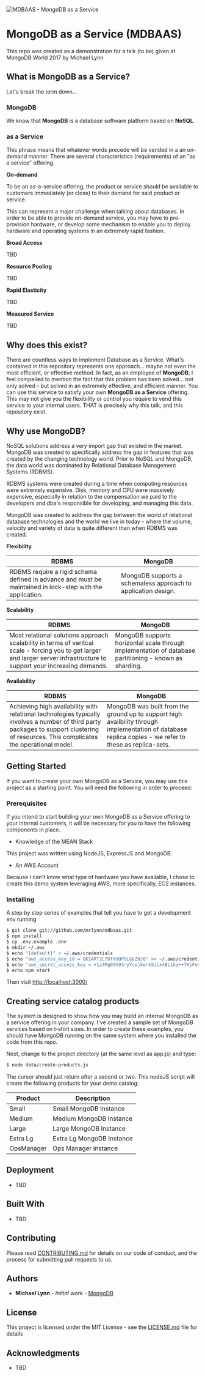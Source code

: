 ![MDBAAS - MongoDB as a Service](https://github.com/mrlynn/mdbaas/blob/master/mdbaas/public/images/slider-image1.png)

# MongoDB as a Service (MDBAAS)

This repo was created as a demonstration for a talk (to be) given at MongoDB World 2017 by Michael Lynn

## What is MongoDB as a Service?

Let's break the term down...

### MongoDB

We know that __MongoDB__ is a database software platform based on __NoSQL__.

### as a Service

This phrase means that whatever words precede will be vended in a an on-demand manner.  There are several characteristics (requirements) of an "as a service" offering.

__On-demand__

To be an as-a-service offering, the product or service should be available to customers immediately (or close) to their demand for said product or service.

This can represent a major challenge when talking about databases.  In order to be able to provide on-demand service, you may have to pre-provision hardware, or develop some mechanism to enable you to deploy hardware and operating systems in an extremely rapid fashion.

__Broad Access__

TBD

__Resource Pooling__

TBD

__Rapid Elasticity__

TBD

__Measured Service__

TBD


## Why does this exist?

There are countless ways to implement Database as a Service.  What's contained in this repository represents one approach... maybe not even the most efficient, or effective method.  In fact, as an employee of __MongoDB__, I feel compelled to mention the fact that this problem has been solved... not only solved - but solved in an extremely effective, and efficient manner.  You can use this service to satisfy your own __MongoDB as a Service__ offering.  This may not give you the flexibility or control you require to vend this service to your internal users.  THAT is precisely why this talk, and this repository exist.

## Why use MongoDB? ##

NoSQL solutions address a very import gap that existed in the market.  MongoDB was created to specifically address the gap in features that was created by the changing technology world.  Prior to NoSQL and MongoDB, the data world was dominated by Relational Database Management Systems (RDBMS).  

RDBMS systems were created during a time when computing resources were extremely expensive.  Disk, memory and CPU were massively expensive, especially in relation to the compensation we paid to the developers and dba's responsible for developing, and managing this data. 

MongoDB was created to address the gap between the world of relational database technologies and the world we live in today - where the volume, velocity and variety of data is quite different than when RDBMS was created.

__Flexibility__

| RDBMS                        |         MongoDB                     |
|------------------------------|------------------------------|
|RDBMS require a rigid schema defined in advance and must be maintained in lock-step with the application.| MongoDB supports a schemaless approach to application design. |

__Scalability__

| RDBMS                        |         MongoDB                     |
|------------------------------|------------------------------|
|Most relational solutions approach scalability in terms of veritcal scale - forcing you to get larger and larger server infrastructure to support your increasing demands.| MongoDB supports horizontal scale through implementation of database partitioning - known as sharding. |

__Availability__

| RDBMS                        |         MongoDB                     |
|------------------------------|------------------------------|
| Achieving high availability with relational technologies typically involves a number of third party packages to support clustering of resources.  This complicates the operational model.| MongoDB was built from the ground up to support high availbility through implementation of database replica copies - we refer to these as replica-sets. |
## Getting Started

If you want to create your own MongoDB as a Service, you may use this project as a starting point.  You will need the following in order to proceed:

### Prerequisites

If you intend to start building your own MongoDB as a Service offering to your internal customers, it will be necessary for you to have the following components in place.

* Knowledge of the MEAN Stack

This project was written using NodeJS, ExpressJS and MongoDB.

* An AWS Account

Because I can't know what type of hardware you have available, I chose to create this demo system leveraging AWS, more specifically, EC2 instances.


### Installing

A step by step series of examples that tell you have to get a development env running

```sh
$ git clone git://github.com/mrlynn/mdbaas.git
$ npm install
$ cp .env.example .env
$ mkdir ~/.aws
$ echo "[default]" > ~/.aws/credentials
$ echo "aws_access_key_id = OKIART2LTDTXUQPOLGGZNJQ" >> ~/.aws/credentials
$ echo "aws_secret_access_key = +1z4Mg99h93ryYcejkerk5iix4BLika++7KjFoVZ" >> ~/.aws/credentials
$ echo npm start
```

Then visit [http://localhost:3000/](http://localhost:3000/)

## Creating service catalog products

The system is designed to show how you may build an internal MongoDB as a service offering in your company.  I've created a sample set of MongoDB services based on t-shirt sizes.  In order to create these examples, you should have MongoDB running on the same system where you installed the code from this repo.

Next, change to the project directory (at the same level as app.js) and type:

```sh
$ node data/create-products.js
```

The cursor should just return after a second or two.  This nodeJS script will create the following products for your demo catalog:

| Product    | Description                     |
|------------|---------------------------------|
| Small      | Small MongoDB Instance          |
| Medium     | Medium MongoDB Instance         |
| Large      | Large MongoDB Instance          |
| Extra Lg   | Extra Lg MongoDB Instance       |
| OpsManager | Ops Manager Instance            |


## Deployment

* TBD

## Built With

* TBD

## Contributing

Please read [CONTRIBUTING.md](CONTRIBUTING.md) for details on our code of conduct, and the process for submitting pull requests to us.

## Authors

* **Michael Lynn** - *Initial work* - [MongoDB](https://mongodb.com/)

## License

This project is licensed under the MIT License - see the [LICENSE.md](LICENSE.md) file for details

## Acknowledgments

* TBD